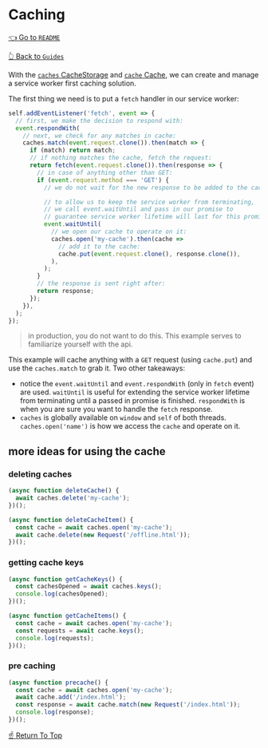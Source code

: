 [cache-storage-api]: https://developer.mozilla.org/en-US/docs/Web/API/CacheStorage
[cache-api]: https://developer.mozilla.org/en-US/docs/Web/API/Cache

# Caching
<!--ONE-DOCS-HIDE start-->
[👈 Go to `README`](../../README.md)

[👆 Back to `Guides`](./README.md)
<!--ONE-DOCS-HIDE end-->

With the [`caches` CacheStorage][cache-storage-api] and [`cache` Cache][cache-api], we can create and manage
a service worker first caching solution.

The first thing we need is to put a `fetch` handler in our service worker:

```js
self.addEventListener('fetch', event => {
  // first, we make the decision to respond with:
  event.respondWith(
    // next, we check for any matches in cache:
    caches.match(event.request.clone()).then(match => {
      if (match) return match;
      // if nothing matches the cache, fetch the request:
      return fetch(event.request.clone()).then(response => {
        // in case of anything other than GET:
        if (event.request.method === 'GET') {
          // we do not wait for the new response to be added to the cache to send it back to the main thread.

          // to allow us to keep the service worker from terminating,
          // we call event.waitUntil and pass in our promise to
          // guarantee service worker lifetime will last for this promise
          event.waitUntil(
            // we open our cache to operate on it:
            caches.open('my-cache').then(cache =>
              // add it to the cache:
              cache.put(event.request.clone(), response.clone()),
            ),
          );
        }
        // the response is sent right after:
        return response;
      });
    }),
  );
});
```

> in production, you do not want to do this. This example serves to familiarize yourself with the api.

This example will cache anything with a `GET` request (using `cache.put`) and use the `caches.match` to grab
it. Two other takeaways:
- notice the `event.waitUntil` and `event.respondWith` (only in `fetch` event) are used. `waitUntil` is useful
for extending the service worker lifetime from terminating until a passed in promise is finished. `respondWith`
is when you are sure you want to handle the `fetch` response.
- `caches` is globally available on `window` and `self` of both threads. `caches.open('name')` is how we access the
`cache` and operate on it.

## more ideas for using the cache

### deleting caches
```js
(async function deleteCache() {
  await caches.delete('my-cache');
})();

(async function deleteCacheItem() {
  const cache = await caches.open('my-cache');
  await cache.delete(new Request('/offline.html'));
})();
```

### getting cache keys
```js
(async function getCacheKeys() {
  const cachesOpened = await caches.keys();
  console.log(cachesOpened);
})();

(async function getCacheItems() {
  const cache = await caches.open('my-cache');
  const requests = await cache.keys();
  console.log(requests);
})();
```

### pre caching
```js
(async function precache() {
  const cache = await caches.open('my-cache');
  await cache.add('/index.html');
  const response = await cache.match(new Request('/index.html'));
  console.log(response);
})();
```

[☝️ Return To Top](#-caching)
